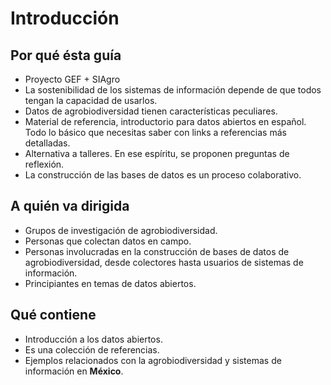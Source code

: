 # Introducción

## Por qué ésta guía

* Proyecto GEF + SIAgro
* La sostenibilidad de los sistemas de información depende de que todos tengan la capacidad de usarlos.
* Datos de agrobiodiversidad tienen características peculiares.
* Material de referencia, introductorio para datos abiertos en español. Todo lo básico que necesitas saber con links a referencias más detalladas.
* Alternativa a talleres. En ese espíritu, se proponen preguntas de reflexión. 
* La construcción de las bases de datos es un proceso colaborativo. 

## A quién va dirigida

* Grupos de investigación de agrobiodiversidad.
* Personas que colectan datos en campo.
* Personas involucradas en la construcción de bases de datos de agrobiodiversidad, desde colectores hasta usuarios de sistemas de información.
* Principiantes en temas de datos abiertos.

## Qué contiene

* Introducción a los datos abiertos. 
* Es una colección de referencias.
* Ejemplos relacionados con la agrobiodiversidad y sistemas de información en **México**.

